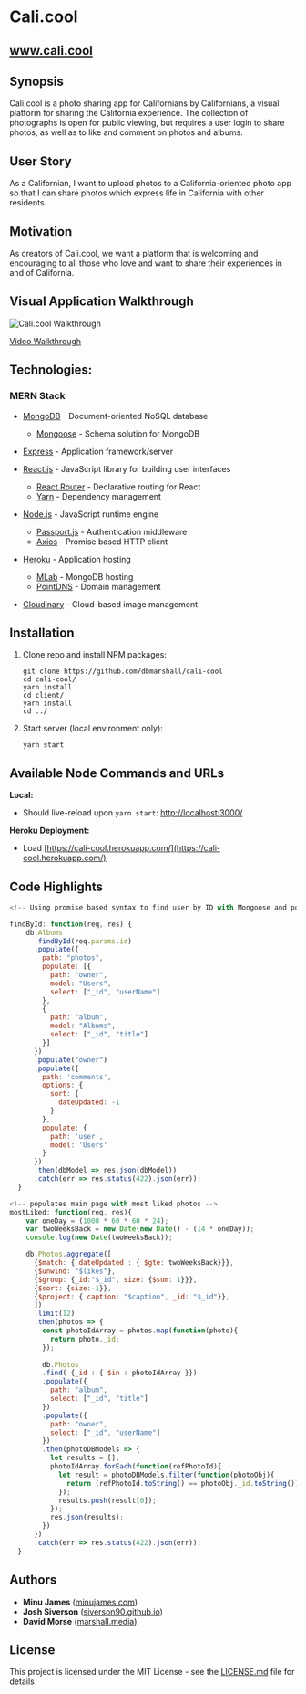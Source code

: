 # Cali.cool

## www.cali.cool 

## Synopsis

Cali.cool is a photo sharing app for Californians by Californians, a visual platform for sharing the California experience. The collection of photographs is open for public viewing, but requires a user login to share photos, as well as to like and comment on photos and albums.

## User Story

As a Californian, I want to upload photos to a California-oriented photo app so that I can share photos which express life in California with other residents.

## Motivation

As creators of Cali.cool, we want a platform that is welcoming and encouraging to all those who love and want to share their experiences in and of California.

## Visual Application Walkthrough 

![Cali.cool Walkthrough](calicool-walkthrough_20171210.gif "cali.cool walkthrough")

[Video Walkthrough](calicool-walkthrough_20171210.mp4)

## Technologies:

### MERN Stack
* [MongoDB](https://www.mongodb.com/) - Document-oriented NoSQL database
  * [Mongoose](http://mongoosejs.com/) - Schema solution for MongoDB
* [Express](https://expressjs.com/) - Application framework/server
* [React.js](https://reactjs.org/) - JavaScript library for building user interfaces
  * [React Router](https://github.com/ReactTraining/react-router) - Declarative routing for React
  * [Yarn](https://yarnpkg.com/en/) - Dependency management
* [Node.js](https://nodejs.org/en/) - JavaScript runtime engine
  * [Passport.js](http://www.passportjs.org/docs/) - Authentication middleware
  * [Axios](https://www.npmjs.com/package/axios) - Promise based HTTP client

* [Heroku](https://www.google.com/url?sa=t&rct=j&q=&esrc=s&source=web&cd=1&ved=0ahUKEwihmIzp8IDYAhVQxWMKHe_SAOcQFggzMAA&url=https%3A%2F%2Fwww.heroku.com%2F&usg=AOvVaw1V4lhSv6mb_lZj6UUCUXpS) - Application hosting
  * [MLab](https://elements.heroku.com/addons/mongolab) - MongoDB hosting
  * [PointDNS](https://devcenter.heroku.com/articles/pointdns) - Domain management

* [Cloudinary](https://cloudinary.com/) - Cloud-based image management

## Installation

1. Clone repo and install NPM packages:

    ```
    git clone https://github.com/dbmarshall/cali-cool
    cd cali-cool/
    yarn install 
    cd client/
    yarn install 
    cd ../
    ```

2. Start server (local environment only):

    ```
    yarn start
    ```

## Available Node Commands and URLs

**Local:** 

* Should live-reload upon `yarn start`: [http://localhost:3000/](http://localhost:3000/) 

**Heroku Deployment:** 

* Load [https://cali-cool.herokuapp.com/](https://cali-cool.herokuapp.com/) 

## Code Highlights
```javascript
<!-- Using promise based syntax to find user by ID with Mongoose and populate with data from photos and user collections -->

findById: function(req, res) {
    db.Albums
      .findById(req.params.id)
      .populate({
        path: "photos",
        populate: [{
          path: "owner",
          model: "Users",
          select: ["_id", "userName"]
        },
        {
          path: "album",
          model: "Albums",
          select: ["_id", "title"]
        }]
      })
      .populate("owner")
      .populate({
        path: 'comments',
        options: {
          sort: {
            dateUpdated: -1
          }
        },
        populate: {
          path: 'user',
          model: 'Users'
        }
      })
      .then(dbModel => res.json(dbModel))
      .catch(err => res.status(422).json(err));
  }
```

```javascript
<!-- populates main page with most liked photos -->
mostLiked: function(req, res){
    var oneDay = (1000 * 60 * 60 * 24);
    var twoWeeksBack = new Date(new Date() - (14 * oneDay));
    console.log(new Date(twoWeeksBack));

    db.Photos.aggregate([
      {$match: { dateUpdated : { $gte: twoWeeksBack}}},
      {$unwind: "$likes"}, 
      {$group: {_id:"$_id", size: {$sum: 1}}},
      {$sort: {size:-1}},
      {$project: { caption: "$caption", _id: "$_id"}},
      ])
      .limit(12)
      .then(photos => {
        const photoIdArray = photos.map(function(photo){
          return photo._id;
        });
        
        db.Photos
        .find( {_id : { $in : photoIdArray }})
        .populate({
          path: "album",
          select: ["_id", "title"]
        })
        .populate({
          path: "owner",
          select: ["_id", "userName"]
        })
        .then(photoDBModels => {
          let results = [];
          photoIdArray.forEach(function(refPhotoId){
            let result = photoDBModels.filter(function(photoObj){
              return (refPhotoId.toString() == photoObj._id.toString());
            });
            results.push(result[0]);
          });
          res.json(results);
        })
      })
      .catch(err => res.status(422).json(err));
  }
```

## Authors

* **Minu James** ([minujames.com](http://minujames.com/))
* **Josh Siverson** ([siverson90.github.io](https://siverson90.github.io/))
* **David Morse** ([marshall.media](http://www.marshall.media/))

## License

This project is licensed under the MIT License - see the [LICENSE.md](LICENSE.md) file for details

